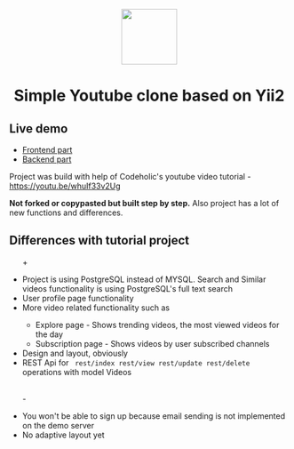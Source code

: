 <p align="center">
    <a href="https://github.com/yiisoft" target="_blank">
        <img src="https://avatars0.githubusercontent.com/u/993323" height="100px">
    </a>
    <h1 align="center">Simple Youtube clone based on Yii2</h1>
</p>
<h2>Live demo</h2>
<ul>
    <li><a target="_blank" href="http://clonetube.andreydev.ru">Frontend part</a></li>
    <li><a target="_blank" href="http://studio.clonetube.andreydev.ru">Backend part</a></li>
</ul>
<p>Project was build with help of Codeholic's youtube video tutorial - <a target="_blank" href="https://youtu.be/whuIf33v2Ug">https://youtu.be/whuIf33v2Ug</a></p>
<p><strong>Not forked or copypasted but built step by step.</strong> Also project has a lot of new functions and differences.</p>
<h2>Differences with tutorial project</h2>
<ul>
    <p>+</p>
    <li>Project is using PostgreSQL instead of MYSQL. Search and Similar videos functionality is using PostgreSQL's full text search</li>
    <li>User profile page functionality</li>
    <li>More video related functionality such as</li>
    <ul>
        <li>Explore page - Shows trending videos, the most viewed videos for the day</li>
        <li>Subscription page - Shows videos by user subscribed channels</li>
    </ul>
    <li>Design and layout, obviously</li>
    <li>REST Api for <code> rest/index rest/view rest/update rest/delete</code> operations with model Videos</li>
    <br>
    <p>-</p>
    <li>You won't be able to sign up because email sending is not implemented on the demo server</li>
    <li>No adaptive layout yet</li>
</ul>
<!--
Documentation is at [docs/guide/README.md](docs/guide/README.md).

[![Latest Stable Version](https://img.shields.io/packagist/v/yiisoft/yii2-app-advanced.svg)](https://packagist.org/packages/yiisoft/yii2-app-advanced)
[![Total Downloads](https://img.shields.io/packagist/dt/yiisoft/yii2-app-advanced.svg)](https://packagist.org/packages/yiisoft/yii2-app-advanced)
[![build](https://github.com/yiisoft/yii2-app-advanced/workflows/build/badge.svg)](https://github.com/yiisoft/yii2-app-advanced/actions?query=workflow%3Abuild)

DIRECTORY STRUCTURE
-------------------

```
common
    config/              contains shared configurations
    mail/                contains view files for e-mails
    models/              contains model classes used in both backend and frontend
    tests/               contains tests for common classes    
console
    config/              contains console configurations
    controllers/         contains console controllers (commands)
    migrations/          contains database migrations
    models/              contains console-specific model classes
    runtime/             contains files generated during runtime
backend
    assets/              contains application assets such as JavaScript and CSS
    config/              contains backend configurations
    controllers/         contains Web controller classes
    models/              contains backend-specific model classes
    runtime/             contains files generated during runtime
    tests/               contains tests for backend application    
    views/               contains view files for the Web application
    web/                 contains the entry script and Web resources
frontend
    assets/              contains application assets such as JavaScript and CSS
    config/              contains frontend configurations
    controllers/         contains Web controller classes
    models/              contains frontend-specific model classes
    runtime/             contains files generated during runtime
    tests/               contains tests for frontend application
    views/               contains view files for the Web application
    web/                 contains the entry script and Web resources
    widgets/             contains frontend widgets
vendor/                  contains dependent 3rd-party packages
environments/            contains environment-based overrides
```
